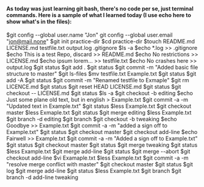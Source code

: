 #### As today was just learning git bash, there's no code per se, just terminal commands. Here is a sample of what I learned today (I use echo here to show what's in the files):

$git config --global user.name "Jon"
git config --global user.email "jon@mail.none"
$git init practice-dir
$cd practice-dir
$touch README.md LICENSE.md testfile.txt output.log .gitignore
$ls -a
$echo *.log >> .gitignore
$echo This is a test Repo, discard >> README.md
$echo No restrictions >> LICENSE.md
$echo ipsum lorem... >> testfile.txt
$echo No crashes here >> output.log
$git status
$git add .
$git status
$git commit -m "Added basic file structure to master"
$git ls-files
$mv testfile.txt Example.txt
$git status 
$git add -A
$git status
$git commit -m "Renamed testfile to Exmaple"
$git rm LICENCE.md
$git status
$git reset HEAD LICENSE.md
$git status
$git checkout -- LICENSE.md
$git status
$ls -a
$git checkout -b editing
$echo Just some plane old text, but in english > Example.txt
$git commit -a -m "Updated text in Example.txt"
$git status
$less Example.txt
$git checkout master
$less Exmaple.txt
$git status
$git merge editing
$less Example.txt
$git branch -d editing
$git branch
$git checkout -b tweaking
$echo Goodbye >> Example.txt
$git commit -a -m "added a sign off to Example.txt"
$git status
$git checkout master
$git checkout add-line
$echo Fairwell >> Example.txt
$git commit -a -m "Added a sign off to Example.txt"
$git status
$git checkout master
$git status
$git merge tweaking
$git status
$less Example.txt
$git merge add-line
$git status
$git merge --abort
$git checkout add-line
$vi Examaple.txt
$less Example.txt
$git commit -a -m "resolve merge conflict with master"
$git checkout master
$git status
$git log
$git merge add-line
$git status
$less Example.txt
$git branch
$git branch -d add-line tweaking


